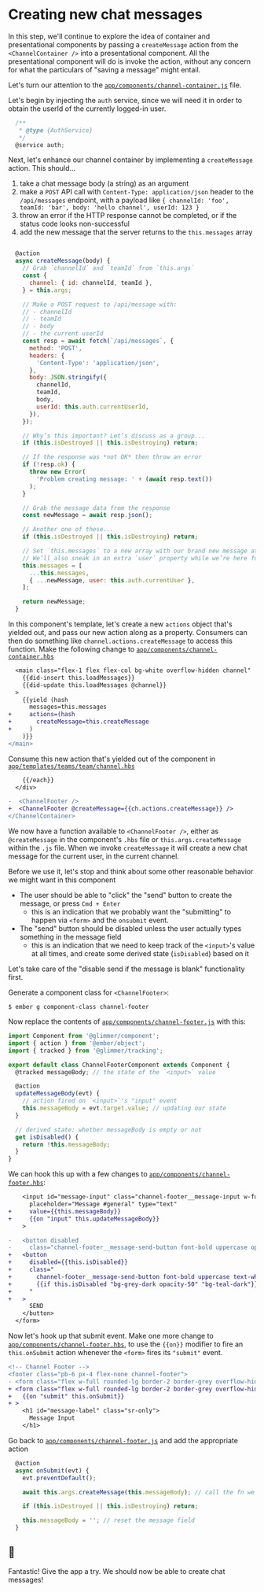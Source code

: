 # Creating new chat messages

In this step, we'll continue to explore the idea of container and presentational components by passing a `createMessage` action from the `<ChannelContainer />` into a presentational component. All the presentational component will do is invoke the action, without any concern for what the particulars of "saving a message" might entail.

Let's turn our attention to the [`app/components/channel-container.js`](../app/components/channel-container.js) file.

Let's begin by injecting the `auth` service, since we will need it in order to obtain the userId of the currently logged-in user.

```js
  /**
   * @type {AuthService}
   */
  @service auth;
```

Next, let's enhance our channel container by implementing a `createMessage` action. This should...

1. take a chat message body (a string) as an argument
2. make a `POST` API call with `Content-Type: application/json` header to the `/api/messages` endpoint, with a payload like `{ channelId: 'foo', teamId: 'bar', body: 'hello channel', userId: 123 }`
3. throw an error if the HTTP response cannot be completed, or if the status code looks non-successful
4. add the new message that the server returns to the `this.messages` array

```js

  @action
  async createMessage(body) {
    // Grab `channelId` and `teamId` from `this.args`
    const {
      channel: { id: channelId, teamId },
    } = this.args;

    // Make a POST request to /api/message with:
    // - channelId
    // - teamId
    // - body
    // - the current userId
    const resp = await fetch(`/api/messages`, {
      method: 'POST',
      headers: {
        'Content-Type': 'application/json',
      },
      body: JSON.stringify({
        channelId,
        teamId,
        body,
        userId: this.auth.currentUserId,
      }),
    });

    // Why’s this important? Let’s discuss as a group...
    if (this.isDestroyed || this.isDestroying) return;

    // If the response was *not OK* then throw an error
    if (!resp.ok) {
      throw new Error(
        'Problem creating message: ' + (await resp.text())
      );
    }

    // Grab the message data from the response
    const newMessage = await resp.json();

    // Another one of these...
    if (this.isDestroyed || this.isDestroying) return;

    // Set `this.messages` to a new array with our brand new message at the end.
    // We’ll also sneak in an extra `user` property while we’re here for some reason.
    this.messages = [
      ...this.messages,
      { ...newMessage, user: this.auth.currentUser },
    ];

    return newMessage;
  }
```

In this component's template, let's create a new `actions` object that's yielded out, and pass our new action along as a property. Consumers can then do something like `channel.actions.createMessage` to access this function. Make the following change to [`app/components/channel-container.hbs`](../app/components/channel-container.hbs)

```diff
  <main class="flex-1 flex flex-col bg-white overflow-hidden channel"
    {{did-insert this.loadMessages}}
    {{did-update this.loadMessages @channel}}
  >
    {{yield (hash
      messages=this.messages
+     actions=(hash
+       createMessage=this.createMessage
+     )
    )}}
</main>
```

Consume this new action that's yielded out of the component in [`app/templates/teams/team/channel.hbs`](../app/templates/teams/team/channel.hbs)

```diff
    {{/each}}
  </div>

-  <ChannelFooter />
+  <ChannelFooter @createMessage={{ch.actions.createMessage}} />
</ChannelContainer>
```

We now have a function available to `<ChannelFooter />`, either as `@createMessage` in the component's `.hbs` file or `this.args.createMessage` within the `.js` file. When we invoke `createMessage` it will create a new chat message for the current user, in the current channel.

Before we use it, let's stop and think about some other reasonable behavior we might want in this component

- The user should be able to "click" the "send" button to create the message, or press `Cmd + Enter`
  - this is an indication that we probably want the "submitting" to happen via `<form>` and the `onsubmit` event.
- The "send" button should be disabled unless the user actually types something in the message field
  - this is an indication that we need to keep track of the `<input>`'s value at all times, and create some derived state (`isDisabled`) based on it

Let's take care of the "disable send if the message is blank" functionality first.

Generate a component class for `<ChannelFooter>`:

```
$ ember g component-class channel-footer
```

Now replace the contents of [`app/components/channel-footer.js`](`../app/components/channel-footer.js`)
with this:

```js
import Component from '@glimmer/component';
import { action } from '@ember/object';
import { tracked } from '@glimmer/tracking';

export default class ChannelFooterComponent extends Component {
  @tracked messageBody; // the state of the `<input>` value

  @action
  updateMessageBody(evt) {
    // action fired on `<input>`'s "input" event
    this.messageBody = evt.target.value; // updating our state
  }

  // derived state: whether messageBody is empty or not
  get isDisabled() {
    return !this.messageBody;
  }
}
```

We can hook this up with a few changes to [`app/components/channel-footer.hbs`](`../app/components/channel-footer.hbs`):

```diff
    <input id="message-input" class="channel-footer__message-input w-full px-4"
      placeholder="Message #general" type="text"
+     value={{this.messageBody}}
+     {{on "input" this.updateMessageBody}}
    >

-   <button disabled
-     class="channel-footer__message-send-button font-bold uppercase opacity-50 bg-grey-dark text-white border-teal-dark p-2">
+   <button
+     disabled={{this.isDisabled}}
+     class="
+       channel-footer__message-send-button font-bold uppercase text-white border-teal-dark p-2
+       {{if this.isDisabled "bg-grey-dark opacity-50" "bg-teal-dark"}}
+     "
+   >
      SEND
    </button>
  </form>
```

Now let's hook up that submit event. Make one more change to [`app/components/channel-footer.hbs`](`../app/components/channel-footer.hbs`), to use the `{{on}}` modifier to fire an `this.onSubmit` action whenever the `<form>` fires its `"submit"` event.

```diff
<!-- Channel Footer -->
<footer class="pb-6 px-4 flex-none channel-footer">
- <form class="flex w-full rounded-lg border-2 border-grey overflow-hidden" aria-labelledby="message-label">
+ <form class="flex w-full rounded-lg border-2 border-grey overflow-hidden" aria-labelledby="message-label"
+   {{on "submit" this.onSubmit}}
+ >
    <h1 id="message-label" class="sr-only">
      Message Input
    </h1>
```

Go back to [`app/components/channel-footer.js`](`../app/components/channel-footer.js`) and add the appropriate action

```js
  @action
  async onSubmit(evt) {
    evt.preventDefault();

    await this.args.createMessage(this.messageBody); // call the fn we were passed as an arg

    if (this.isDestroyed || this.isDestroying) return;

    this.messageBody = ''; // reset the message field
  }
```

## 🙌

Fantastic! Give the app a try. We should now be able to create chat messages!
